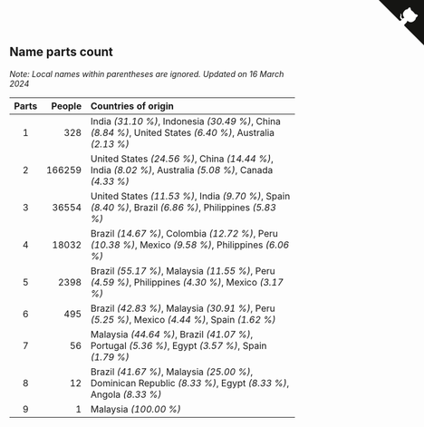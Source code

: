 ## Name parts count

*Note: Local names within parentheses are ignored.*
*Updated on 16 March 2024*

| Parts | People | Countries of origin |
| :--: | ---: | :--- |
| 1 | 328 | India *(31.10 %)*, Indonesia *(30.49 %)*, China *(8.84 %)*, United States *(6.40 %)*, Australia *(2.13 %)* |
| 2 | 166259 | United States *(24.56 %)*, China *(14.44 %)*, India *(8.02 %)*, Australia *(5.08 %)*, Canada *(4.33 %)* |
| 3 | 36554 | United States *(11.53 %)*, India *(9.70 %)*, Spain *(8.40 %)*, Brazil *(6.86 %)*, Philippines *(5.83 %)* |
| 4 | 18032 | Brazil *(14.67 %)*, Colombia *(12.72 %)*, Peru *(10.38 %)*, Mexico *(9.58 %)*, Philippines *(6.06 %)* |
| 5 | 2398 | Brazil *(55.17 %)*, Malaysia *(11.55 %)*, Peru *(4.59 %)*, Philippines *(4.30 %)*, Mexico *(3.17 %)* |
| 6 | 495 | Brazil *(42.83 %)*, Malaysia *(30.91 %)*, Peru *(5.25 %)*, Mexico *(4.44 %)*, Spain *(1.62 %)* |
| 7 | 56 | Malaysia *(44.64 %)*, Brazil *(41.07 %)*, Portugal *(5.36 %)*, Egypt *(3.57 %)*, Spain *(1.79 %)* |
| 8 | 12 | Brazil *(41.67 %)*, Malaysia *(25.00 %)*, Dominican Republic *(8.33 %)*, Egypt *(8.33 %)*, Angola *(8.33 %)* |
| 9 | 1 | Malaysia *(100.00 %)* |


<a href="https://github.com/jonatanklosko/wca_statistics" class="github-corner" aria-label="View source on Github"><svg width="80" height="80" viewBox="0 0 250 250" style="fill:#151513; color:#fff; position: absolute; top: 0; border: 0; right: 0;" aria-hidden="true"><path d="M0,0 L115,115 L130,115 L142,142 L250,250 L250,0 Z"></path><path d="M128.3,109.0 C113.8,99.7 119.0,89.6 119.0,89.6 C122.0,82.7 120.5,78.6 120.5,78.6 C119.2,72.0 123.4,76.3 123.4,76.3 C127.3,80.9 125.5,87.3 125.5,87.3 C122.9,97.6 130.6,101.9 134.4,103.2" fill="currentColor" style="transform-origin: 130px 106px;" class="octo-arm"></path><path d="M115.0,115.0 C114.9,115.1 118.7,116.5 119.8,115.4 L133.7,101.6 C136.9,99.2 139.9,98.4 142.2,98.6 C133.8,88.0 127.5,74.4 143.8,58.0 C148.5,53.4 154.0,51.2 159.7,51.0 C160.3,49.4 163.2,43.6 171.4,40.1 C171.4,40.1 176.1,42.5 178.8,56.2 C183.1,58.6 187.2,61.8 190.9,65.4 C194.5,69.0 197.7,73.2 200.1,77.6 C213.8,80.2 216.3,84.9 216.3,84.9 C212.7,93.1 206.9,96.0 205.4,96.6 C205.1,102.4 203.0,107.8 198.3,112.5 C181.9,128.9 168.3,122.5 157.7,114.1 C157.9,116.9 156.7,120.9 152.7,124.9 L141.0,136.5 C139.8,137.7 141.6,141.9 141.8,141.8 Z" fill="currentColor" class="octo-body"></path></svg></a><style>.github-corner:hover .octo-arm{animation:octocat-wave 560ms ease-in-out}@keyframes octocat-wave{0%,100%{transform:rotate(0)}20%,60%{transform:rotate(-25deg)}40%,80%{transform:rotate(10deg)}}@media (max-width:500px){.github-corner:hover .octo-arm{animation:none}.github-corner .octo-arm{animation:octocat-wave 560ms ease-in-out}}</style>
